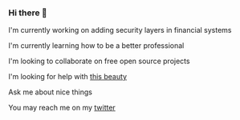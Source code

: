 ### Hi there 👋

I'm currently working on adding security layers in financial systems

I'm currently learning how to be a better professional

I'm looking to collaborate on free open source projects

I'm looking for help with [this beauty](https://github.com/ssouzawallace/blocks-programming)

Ask me about nice things

You may reach me on my [twitter](https://twitter.com/ssouza_wallace)
